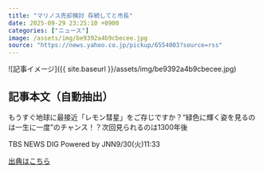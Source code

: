 ```yaml
---
title: "マリノス売却検討 存続してと市長"
date: 2025-09-29 23:25:10 +0900
categories: ["ニュース"]
image: /assets/img/be9392a4b9cbecee.jpg
source: "https://news.yahoo.co.jp/pickup/6554003?source=rss"
---
```


![記事イメージ]({{ site.baseurl }}/assets/img/be9392a4b9cbecee.jpg)

## 記事本文（自動抽出）
<div><div class="sc-1t7ra5j-6 hhriyT"><p class="sc-1t7ra5j-7 casbUp">もうすぐ地球に最接近「レモン彗星」をご存じですか？“緑色に輝く姿を見るのは一生に一度”のチャンス！？次回見られるのは1300年後</p><p class="sc-1t7ra5j-8 bVxZvL"><span class="sc-1t7ra5j-9 dIJJqB">TBS NEWS DIG Powered by JNN</span><time><span class="sc-1t7ra5j-10 cfHAOL">9/30(火)</span><span class="sc-1t7ra5j-10 cfHAOL">11:33</span></time></p></div></div>

[出典はこちら](https://news.yahoo.co.jp/pickup/6554003?source=rss)
